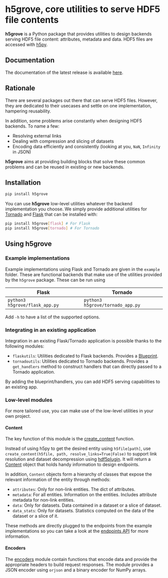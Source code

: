 # h5grove, core utilities to serve HDF5 file contents

**h5grove** is a Python package that provides utilities to design backends serving HDF5 file content: attributes, metadata and data. HDF5 files are accessed with [h5py](https://github.com/h5py/).

## Documentation

The documentation of the latest release is available [here](https://silx-kit.github.io/h5grove/).

## Rationale

There are several packages out there that can serve HDF5 files. However, they are dedicated to their usecases and settle on one implementation, hampering reusability.

In addition, some problems arise constantly when designing HDF5 backends. To name a few:

- Resolving external links
- Dealing with compression and slicing of datasets
- Encoding data efficiently and consistently (looking at you, `NaN`, `Infinity` in JSON)

**h5grove** aims at providing building blocks that solve these common problems and can be reused in existing or new backends.

## Installation

```bash
pip install h5grove
```

You can use **h5grove** low-level utilities whatever the backend implementation you choose. We simply provide additional utilities for [Tornado](https://www.tornadoweb.org/en/stable/) and [Flask](https://flask.palletsprojects.com/en/) that can be installed with:

```bash
pip install h5grove[flask] # For Flask
pip install h5grove[tornado] # For Tornado
```

## Using h5grove

### Example implementations

Example implementations using Flask and Tornado are given in the `example` folder. These are functional backends that make use of the utilities provided by the `h5grove` package. These can be run using

| Flask                          | Tornado                          |
| ------------------------------ | -------------------------------- |
| `python3 h5grove/flask_app.py` | `python3 h5grove/tornado_app.py` |

Add `-h` to have a list of the supported options.

### Integrating in an existing application

Integration in an existing Flask/Tornado application is possible thanks to the following modules:

- `flaskutils`: Utilities dedicated to Flask backends. Provides a [Blueprint](https://flask.palletsprojects.com/en/2.0.x/api/#flask.Blueprint).
- `tornadoutils`: Utilities dedicated to Tornado backends. Provides a `get_handlers` method to construct handlers that can directly passed to a Tornado application.

By adding the blueprint/handlers, you can add HDF5 serving capabilities to an existing app.

### Low-level modules

For more tailored use, you can make use of the low-level utilities in your own project.

#### Content

The key function of this module is the [create_content](https://silx-kit.github.io/h5grove/reference.html#create-a-content-object) function.

Instead of using h5py to get the desired entity using `h5file[path]`, use `create_content(h5file, path, resolve_links=True|False)` to support link resolution and dataset decompression using [hdf5plugin](https://pypi.org/project/hdf5plugin/). It will return a [Content](https://silx-kit.github.io/h5grove/reference.html#content-object-reference) object that holds handy information to design endpoints.

In addition, `Content` objects form a hierarchy of classes that expose the relevant information of the entity through methods:

- `attributes`: Only for non-link entities. The dict of attributes.
- `metadata`: For all entities. Information on the entities. Includes attribute metadata for non-link entities.
- `data`: Only for datasets. Data contained in a dataset or a slice of dataset.
- `data_stats`: Only for datasets. Statistics computed on the data of the dataset or a slice of it.

These methods are directly plugged to the endpoints from the example implementations so you can take a look at the [endpoints API]() for more information.

#### Encoders

The [encoders](https://silx-kit.github.io/h5grove/reference.html#encoders-module) module contain functions that encode data and provide the appropriate headers to build request responses. The module provides a JSON encoder using `orjson` and a binary encoder for NumPy arrays.

